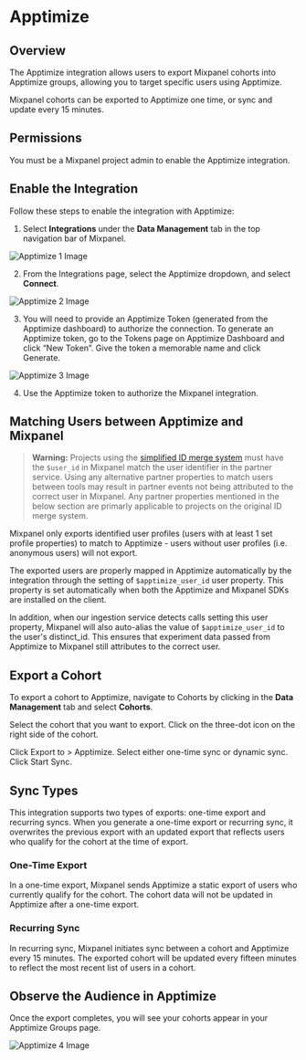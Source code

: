 # Apptimize


## Overview

The Apptimize integration allows users to export Mixpanel cohorts into Apptimize groups, allowing you to target specific users using Apptimize. 

Mixpanel cohorts can be exported to Apptimize one time, or sync and update every 15 minutes.

## Permissions

You must be a Mixpanel project admin to enable the Apptimize integration.

## Enable the Integration

Follow these steps to enable the integration with Apptimize:

1. Select **Integrations** under the **Data Management** tab in the top navigation bar of Mixpanel.

![Apptimize 1 Image](/apptimize1.png)

2. From the Integrations page, select the Apptimize dropdown, and select **Connect**.

![Apptimize 2 Image](/apptimize2.png)

3. You will need to provide an Apptimize Token (generated from the Apptimize dashboard) to authorize the connection. To generate an Apptimize token, go to the Tokens page on Apptimize Dashboard and click “New Token”. Give the token a memorable name and click Generate.

![Apptimize 3 Image](/apptimize3.png)

4. Use the Apptimize token to authorize the Mixpanel integration.

## Matching Users between Apptimize and Mixpanel

> **Warning:** Projects using the [simplified ID merge system](/docs/tracking-methods/id-management/identifying-users#simplified-vs-original-id-merge) must have the `$user_id` in Mixpanel match the user identifier in the partner service. Using any alternative partner properties to match users between tools may result in partner events not being attributed to the correct user in Mixpanel. Any partner properties mentioned in the below section are primarly applicable to projects on the original ID merge system.

Mixpanel only exports identified user profiles (users with at least 1 set profile properties) to match to Apptimize - users without user profiles (i.e. anonymous users) will not export.

The exported users are properly mapped in Apptimize automatically by the integration through the setting of `$apptimize_user_id` user property. This property is set automatically when both the Apptimize and Mixpanel SDKs are installed on the client.

In addition, when our ingestion service detects calls setting this user property, Mixpanel will also auto-alias the value of `$apptimize_user_id` to the user's distinct_id. This ensures that experiment data passed from Apptimize to Mixpanel still attributes to the correct user.

## Export a Cohort

To export a cohort to Apptimize, navigate to Cohorts by clicking in the **Data Management** tab and select **Cohorts**.

Select the cohort that you want to export. Click on the three-dot icon on the right side of the cohort.

Click Export to > Apptimize. Select either one-time sync or dynamic sync. Click Start Sync.

## Sync Types

This integration supports two types of exports: one-time export and recurring syncs. When you generate a one-time export or recurring sync, it overwrites the previous export with an updated export that reflects users who qualify for the cohort at the time of export.

### One-Time Export
In a one-time export, Mixpanel sends Apptimize a static export of users who currently qualify for the cohort. The cohort data will not be updated in Apptimize after a one-time export.

### Recurring Sync
In recurring sync, Mixpanel initiates sync between a cohort and Apptimize every 15 minutes. The exported cohort will be updated every fifteen minutes to reflect the most recent list of users in a cohort.

## Observe the Audience in Apptimize

Once the export completes, you will see your cohorts appear in your Apptimize Groups page.

![Apptimize 4 Image](/apptimize4.png)
